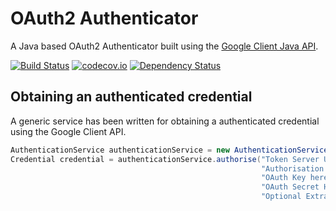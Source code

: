 # OAuth2 Authenticator

A Java based OAuth2 Authenticator built using the [Google Client Java API](https://github.com/google/google-api-java-client).

[![Build Status](https://travis-ci.org/JBartlett86/oauth2_authenticator.svg?branch=master)](https://travis-ci.org/JohnBartlett/oauth2_authenticator)
[![codecov.io](http://codecov.io/github/JBartlett86/oauth2_authenticator/coverage.svg?branch=master)](http://codecov.io/github/JBartlett86/oauth2_authenticator?branch=master)
[![Dependency Status](https://www.versioneye.com/user/projects/55d616193b97d40014000101/badge.svg?style=flat)](https://www.versioneye.com/user/projects/55d616193b97d40014000101)

## Obtaining an authenticated credential

A generic service has been written for obtaining a authenticated credential using the Google Client API.

```java
AuthenticationService authenticationService = new AuthenticationService();
Credential credential = authenticationService.authorise("Token Server URL Here", 
                                                        "Authorisation Server URL Here",
                                                        "OAuth Key here", 
                                                        "OAuth Secret Here", 
                                                        "Optional Extra Query Args Here");
```
